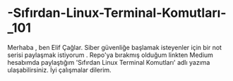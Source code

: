 # -Sıfırdan-Linux-Terminal-Komutları-_101
 Merhaba , ben Elif Çağlar. Siber güvenliğe başlamak isteyenler için bir not serisi paylaşmak istiyorum . Repo'ya bırakmış olduğum linkten Medium hesabımda paylaştığım 'Sıfırdan Linux Terminal Komutları' adlı yazıma ulaşabilirsiniz. İyi çalışmalar dilerim.

